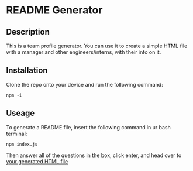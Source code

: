 # README Generator

## Description

This is a team profile generator. You can use it to create a simple HTML file with a manager and other engineers/interns, with their info on it.

## Installation 

Clone the repo onto your device and run the following command:
```
npm -i
```

## Useage

To generate a README file, insert the following command in ur bash terminal:
```
npm index.js
```
Then answer all of the questions in the box, click enter, and head over to [your generated HTML file](/GeneratedREADME/README.md)

